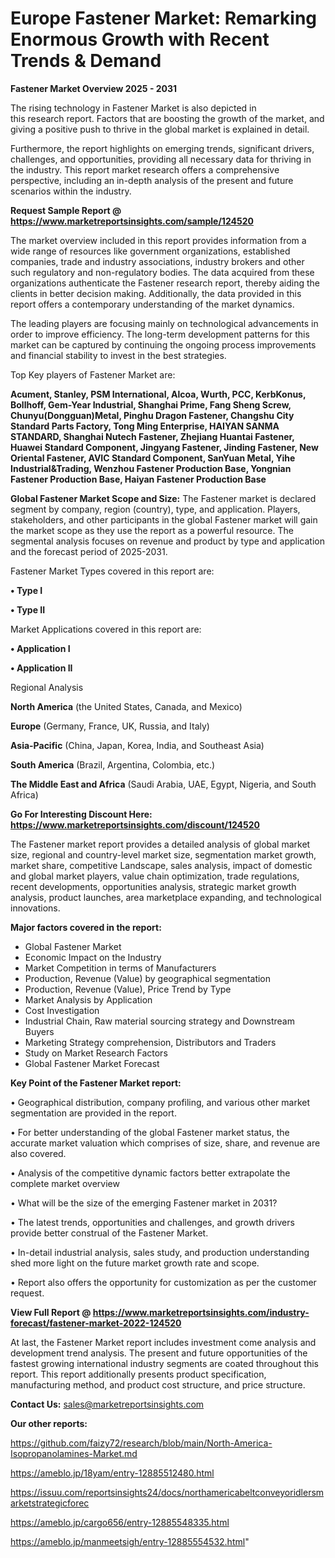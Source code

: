 # Europe Fastener Market: Remarking Enormous Growth with Recent Trends & Demand

<Strong> Fastener Market Overview 2025 - 2031</strong>

The rising technology in Fastener Market is also depicted in this research report. Factors that are boosting the growth of the market, and giving a positive push to thrive in the global market is explained in detail.

Furthermore, the report highlights on emerging trends, significant drivers, challenges, and opportunities, providing all necessary data for thriving in the industry. This report market research offers a comprehensive perspective, including an in-depth analysis of the present and future scenarios within the industry.

<strong>Request Sample Report @ <a href=https://www.marketreportsinsights.com/sample/124520>https://www.marketreportsinsights.com/sample/124520</a></strong>

The market overview included in this report provides information from a wide range of resources like government organizations, established companies, trade and industry associations, industry brokers and other such regulatory and non-regulatory bodies. The data acquired from these organizations authenticate the Fastener research report, thereby aiding the clients in better decision making. Additionally, the data provided in this report offers a contemporary understanding of the market dynamics.

The leading players are focusing mainly on technological advancements in order to improve efficiency. The long-term development patterns for this market can be captured by continuing the ongoing process improvements and financial stability to invest in the best strategies.

Top Key players of Fastener Market are:

<strong>Acument, Stanley, PSM International, Alcoa, Wurth, PCC, KerbKonus, Bollhoff, Gem-Year Industrial, Shanghai Prime, Fang Sheng Screw, Chunyu(Dongguan)Metal, Pinghu Dragon Fastener, Changshu City Standard Parts Factory, Tong Ming Enterprise, HAIYAN SANMA STANDARD, Shanghai Nutech Fastener, Zhejiang Huantai Fastener, Huawei Standard Component, Jingyang Fastener, Jinding Fastener, New Oriental Fastener, AVIC Standard Component, SanYuan Metal, Yihe Industrial&Trading, Wenzhou Fastener Production Base, Yongnian Fastener Production Base, Haiyan Fastener Production Base</strong>

<strong><b>Global Fastener Market Scope and Size:</b></strong>
The Fastener market is declared segment by company, region (country), type, and application. Players, stakeholders, and other participants in the global Fastener market will gain the market scope as they use the report as a powerful resource. The segmental analysis focuses on revenue and product by type and application and the forecast period of 2025-2031.

Fastener Market Types covered in this report are:

<strong>• Type I

• Type II</strong>

Market Applications covered in this report are:

<strong>• Application I

• Application II</strong> 

Regional Analysis

<strong>North America</strong> (the United States, Canada, and Mexico)

<strong>Europe</strong> (Germany, France, UK, Russia, and Italy)

<strong>Asia-Pacific</strong> (China, Japan, Korea, India, and Southeast Asia)

<strong>South America</strong> (Brazil, Argentina, Colombia, etc.)

<strong>The Middle East and Africa</strong> (Saudi Arabia, UAE, Egypt, Nigeria, and South Africa)

<strong>Go For Interesting Discount Here: <a href=https://www.marketreportsinsights.com/discount/124520>https://www.marketreportsinsights.com/discount/124520</a></strong>

The Fastener market report provides a detailed analysis of global market size, regional and country-level market size, segmentation market growth, market share, competitive Landscape, sales analysis, impact of domestic and global market players, value chain optimization, trade regulations, recent developments, opportunities analysis, strategic market growth analysis, product launches, area marketplace expanding, and technological innovations.

<strong><b>Major factors covered in the report:</b></strong>
<ul>
  <li>Global Fastener Market </li>
  <li>Economic Impact on the Industry</li>
  <li>Market Competition in terms of Manufacturers</li>
  <li>Production, Revenue (Value) by geographical segmentation</li>
  <li>Production, Revenue (Value), Price Trend by Type</li>
  <li>Market Analysis by Application</li>
  <li>Cost Investigation</li>
  <li>Industrial Chain, Raw material sourcing strategy and Downstream Buyers</li>
  <li>Marketing Strategy comprehension, Distributors and Traders</li>
  <li>Study on Market Research Factors</li>
  <li>Global Fastener Market Forecast</li>
</ul>

<strong><b>Key Point of the Fastener Market report:</b></strong>

• Geographical distribution, company profiling, and various other market segmentation are provided in the report.

• For better understanding of the global Fastener market status, the accurate market valuation which comprises of size, share, and revenue are also covered.

• Analysis of the competitive dynamic factors better extrapolate the complete market overview

• What will be the size of the emerging Fastener market in 2031?

• The latest trends, opportunities and challenges, and growth drivers provide better construal of the Fastener Market.

• In-detail industrial analysis, sales study, and production understanding shed more light on the future market growth rate and scope.

• Report also offers the opportunity for customization as per the customer request.

<strong><b>View Full Report @ <a href=https://www.marketreportsinsights.com/industry-forecast/fastener-market-2022-124520>https://www.marketreportsinsights.com/industry-forecast/fastener-market-2022-124520</a></b></strong>


At last, the Fastener Market report includes investment come analysis and development trend analysis. The present and future opportunities of the fastest growing international industry segments are coated throughout this report. This report additionally presents product specification, manufacturing method, and product cost structure, and price structure.

<strong>Contact Us:</strong>
sales@marketreportsinsights.com

<strong>Our other reports:</strong>

<a href=https://github.com/faizy72/research/blob/main/North-America-Isopropanolamines-Market.md>https://github.com/faizy72/research/blob/main/North-America-Isopropanolamines-Market.md</a>

<a href=https://ameblo.jp/18yam/entry-12885512480.html>https://ameblo.jp/18yam/entry-12885512480.html</a>

<a href=https://issuu.com/reportsinsights24/docs/northamericabeltconveyoridlersmarketstrategicforec>https://issuu.com/reportsinsights24/docs/northamericabeltconveyoridlersmarketstrategicforec</a>

<a href=https://ameblo.jp/cargo656/entry-12885548335.html>https://ameblo.jp/cargo656/entry-12885548335.html</a>

<a href=https://ameblo.jp/manmeetsigh/entry-12885554532.html>https://ameblo.jp/manmeetsigh/entry-12885554532.html</a>"
